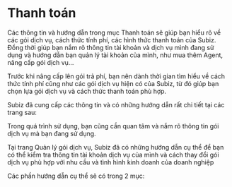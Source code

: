 # Thanh toán

Các thông tin và hướng dẫn trong mục Thanh toán sẽ giúp bạn hiểu rõ về các gói dịch vụ, cách thức tính phí, các hình thức thanh toán của Subiz. Đồng thời giúp bạn nắm rõ thông tin tài khoản và dịch vụ mình đang sử dụng và hướng dẫn bạn quản lý tài khoản của mình, như mua thêm Agent, nâng cấp gói dịch vụ...

Trước khi nâng cấp lên gói trả phí, bạn nên dành thời gian tìm hiểu về cách thức tính phí cũng như các gói dịch vụ hiện có của Subiz, từ đó giúp bạn chọn lựa gói dịch vụ và cách thức thanh toán phù hợp.

Subiz đã cung cấp các thông tin và có những hướng dẫn rất chi tiết tại các trang sau:

Trong quá trình sử dụng, bạn cũng cần quan tâm và nắm rõ thông tin gói dịch vụ mà bạn đang sử dụng.

Tại trang Quản lý gói dịch vụ, Subiz đã có những hướng dẫn cụ thể để bạn có thể kiểm tra thông tin tài khoản dịch vụ của mình và cách thay đổi gói dịch vụ phù hợp với nhu cầu và tình hình kinh doanh của doanh nghiệp

Các phần hướng dẫn cụ thể sẽ có trong 2 mục:




